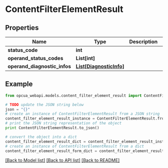 # ContentFilterElementResult


## Properties
Name | Type | Description | Notes
------------ | ------------- | ------------- | -------------
**status_code** | **int** |  | [optional] 
**operand_status_codes** | **List[int]** |  | [optional] 
**operand_diagnostic_infos** | [**List[DiagnosticInfo]**](DiagnosticInfo.md) |  | [optional] 

## Example

```python
from opcua_webapi.models.content_filter_element_result import ContentFilterElementResult

# TODO update the JSON string below
json = "{}"
# create an instance of ContentFilterElementResult from a JSON string
content_filter_element_result_instance = ContentFilterElementResult.from_json(json)
# print the JSON string representation of the object
print ContentFilterElementResult.to_json()

# convert the object into a dict
content_filter_element_result_dict = content_filter_element_result_instance.to_dict()
# create an instance of ContentFilterElementResult from a dict
content_filter_element_result_form_dict = content_filter_element_result.from_dict(content_filter_element_result_dict)
```
[[Back to Model list]](../README.md#documentation-for-models) [[Back to API list]](../README.md#documentation-for-api-endpoints) [[Back to README]](../README.md)



